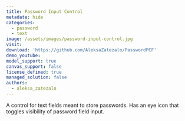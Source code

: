 ```yaml
---
title: Password Input Control
metadate: hide
categories:
  - password
  - text
image: /assets/images/password-input-control.jpg
visit: 
download: 'https://github.com/AleksaZatezalo/PasswordPCF'
demo_youtube: 
model_support: true
canvas_support: false
license_defined: true
managed_solution: false
authors:
  - aleksa_zatezalo
---
```

A control for text fields meant to store passwords. Has an eye icon that toggles visibility of password field input.
